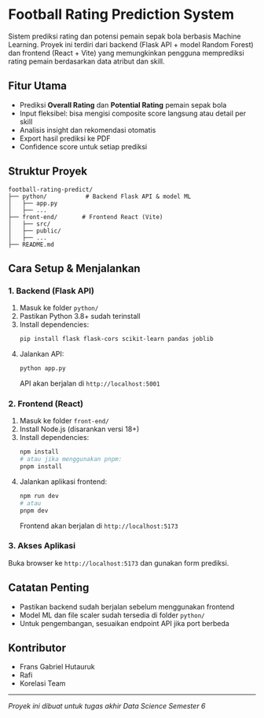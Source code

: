 # Football Rating Prediction System

Sistem prediksi rating dan potensi pemain sepak bola berbasis Machine Learning. Proyek ini terdiri dari backend (Flask API + model Random Forest) dan frontend (React + Vite) yang memungkinkan pengguna memprediksi rating pemain berdasarkan data atribut dan skill.

## Fitur Utama
- Prediksi **Overall Rating** dan **Potential Rating** pemain sepak bola
- Input fleksibel: bisa mengisi composite score langsung atau detail per skill
- Analisis insight dan rekomendasi otomatis
- Export hasil prediksi ke PDF
- Confidence score untuk setiap prediksi

## Struktur Proyek

```
football-rating-predict/
├── python/           # Backend Flask API & model ML
│   ├── app.py
│   ├── ...
├── front-end/       # Frontend React (Vite)
│   ├── src/
│   ├── public/
│   ├── ...
├── README.md
```

## Cara Setup & Menjalankan

### 1. Backend (Flask API)

1. Masuk ke folder `python/`
2. Pastikan Python 3.8+ sudah terinstall
3. Install dependencies:
   ```bash
   pip install flask flask-cors scikit-learn pandas joblib
   ```
4. Jalankan API:
   ```bash
   python app.py
   ```
   API akan berjalan di `http://localhost:5001`

### 2. Frontend (React)

1. Masuk ke folder `front-end/`
2. Install Node.js (disarankan versi 18+)
3. Install dependencies:
   ```bash
   npm install
   # atau jika menggunakan pnpm:
   pnpm install
   ```
4. Jalankan aplikasi frontend:
   ```bash
   npm run dev
   # atau
   pnpm dev
   ```
   Frontend akan berjalan di `http://localhost:5173`

### 3. Akses Aplikasi

Buka browser ke `http://localhost:5173` dan gunakan form prediksi.

## Catatan Penting
- Pastikan backend sudah berjalan sebelum menggunakan frontend
- Model ML dan file scaler sudah tersedia di folder `python/`
- Untuk pengembangan, sesuaikan endpoint API jika port berbeda

## Kontributor
- Frans Gabriel Hutauruk
- Rafi
- Korelasi Team

---
*Proyek ini dibuat untuk tugas akhir Data Science Semester 6*

